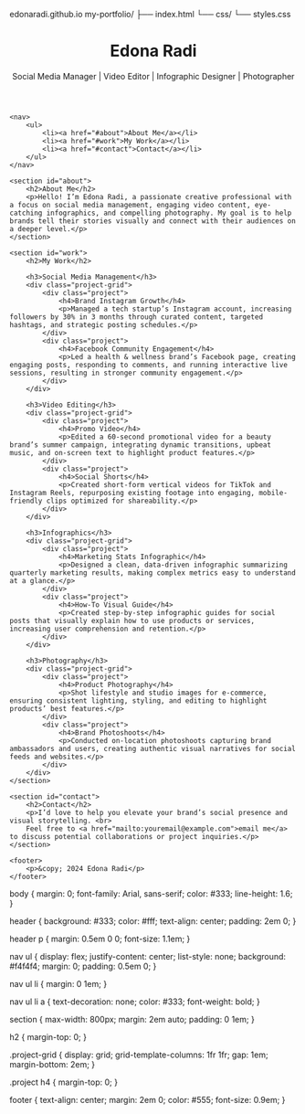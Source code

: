  edonaradi.github.io
 my-portfolio/
├── index.html
└── css/
    └── styles.css
<!DOCTYPE html>
<html lang="en">
<head>
    <meta charset="UTF-8" />
    <meta name="viewport" content="width=device-width, initial-scale=1.0"/> 
    <title>Edona Radi - Portfolio</title>
    <link rel="stylesheet" href="css/styles.css" />
</head>
<body>
    <header>
        <h1>Edona Radi</h1>
        <p>Social Media Manager | Video Editor | Infographic Designer | Photographer</p>
    </header>

    <nav>
        <ul>
            <li><a href="#about">About Me</a></li>
            <li><a href="#work">My Work</a></li>
            <li><a href="#contact">Contact</a></li>
        </ul>
    </nav>

    <section id="about">
        <h2>About Me</h2>
        <p>Hello! I’m Edona Radi, a passionate creative professional with a focus on social media management, engaging video content, eye-catching infographics, and compelling photography. My goal is to help brands tell their stories visually and connect with their audiences on a deeper level.</p>
    </section>

    <section id="work">
        <h2>My Work</h2>
        
        <h3>Social Media Management</h3>
        <div class="project-grid">
            <div class="project">
                <h4>Brand Instagram Growth</h4>
                <p>Managed a tech startup’s Instagram account, increasing followers by 30% in 3 months through curated content, targeted hashtags, and strategic posting schedules.</p>
            </div>
            <div class="project">
                <h4>Facebook Community Engagement</h4>
                <p>Led a health & wellness brand’s Facebook page, creating engaging posts, responding to comments, and running interactive live sessions, resulting in stronger community engagement.</p>
            </div>
        </div>

        <h3>Video Editing</h3>
        <div class="project-grid">
            <div class="project">
                <h4>Promo Video</h4>
                <p>Edited a 60-second promotional video for a beauty brand’s summer campaign, integrating dynamic transitions, upbeat music, and on-screen text to highlight product features.</p>
            </div>
            <div class="project">
                <h4>Social Shorts</h4>
                <p>Created short-form vertical videos for TikTok and Instagram Reels, repurposing existing footage into engaging, mobile-friendly clips optimized for shareability.</p>
            </div>
        </div>

        <h3>Infographics</h3>
        <div class="project-grid">
            <div class="project">
                <h4>Marketing Stats Infographic</h4>
                <p>Designed a clean, data-driven infographic summarizing quarterly marketing results, making complex metrics easy to understand at a glance.</p>
            </div>
            <div class="project">
                <h4>How-To Visual Guide</h4>
                <p>Created step-by-step infographic guides for social posts that visually explain how to use products or services, increasing user comprehension and retention.</p>
            </div>
        </div>

        <h3>Photography</h3>
        <div class="project-grid">
            <div class="project">
                <h4>Product Photography</h4>
                <p>Shot lifestyle and studio images for e-commerce, ensuring consistent lighting, styling, and editing to highlight products’ best features.</p>
            </div>
            <div class="project">
                <h4>Brand Photoshoots</h4>
                <p>Conducted on-location photoshoots capturing brand ambassadors and users, creating authentic visual narratives for social feeds and websites.</p>
            </div>
        </div>
    </section>

    <section id="contact">
        <h2>Contact</h2>
        <p>I’d love to help you elevate your brand’s social presence and visual storytelling. <br>
        Feel free to <a href="mailto:youremail@example.com">email me</a> to discuss potential collaborations or project inquiries.</p>
    </section>

    <footer>
        <p>&copy; 2024 Edona Radi</p>
    </footer>
</body>
</html>
body {
    margin: 0;
    font-family: Arial, sans-serif;
    color: #333;
    line-height: 1.6;
}

header {
    background: #333;
    color: #fff;
    text-align: center;
    padding: 2em 0;
}

header p {
    margin: 0.5em 0 0;
    font-size: 1.1em;
}

nav ul {
    display: flex;
    justify-content: center;
    list-style: none;
    background: #f4f4f4;
    margin: 0;
    padding: 0.5em 0;
}

nav ul li {
    margin: 0 1em;
}

nav ul li a {
    text-decoration: none;
    color: #333;
    font-weight: bold;
}

section {
    max-width: 800px;
    margin: 2em auto;
    padding: 0 1em;
}

h2 {
    margin-top: 0;
}

.project-grid {
    display: grid;
    grid-template-columns: 1fr 1fr;
    gap: 1em;
    margin-bottom: 2em;
}

.project h4 {
    margin-top: 0;
}

footer {
    text-align: center;
    margin: 2em 0;
    color: #555;
    font-size: 0.9em;
}

